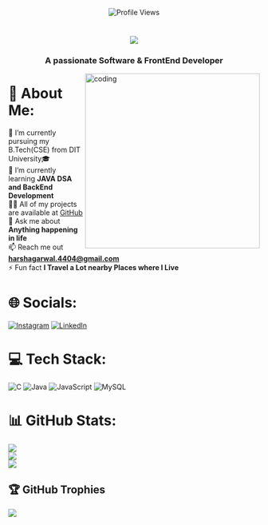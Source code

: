 <div align=center>
      
![Profile Views](https://komarev.com/ghpvc/?username=king4404)
      </div>
<h1 align="center">
  <a href="https://git.io/typing-svg">
    <img src="https://readme-typing-svg.demolab.com?font=Major+Mono+Display&size=46&pause=10000&color=FF7722&center=true&vCenter=true&width=600&height=100&lines=I'm+Harsh+Agarwal!">
  </a>
</h1>
<h3 align="center">A passionate Software & FrontEnd Developer</h3>

<img align="right" alt="coding" width="350" src="https://i.pinimg.com/originals/81/17/8b/81178b47a8598f0c81c4799f2cdd4057.gif">

# 💫 About Me:
🔭 I’m currently pursuing my B.Tech(CSE) from DIT University🎓 <br> 🌱 I’m currently learning **JAVA DSA and BackEnd Development** <br> 👨‍💻 All of my projects are available at [GitHub](https://github.com/king4404) <br> 💬 Ask me about **Anything happening in life** <br> 📫 Reach me out **harshagarwal.4404@gmail.com** <br> ⚡ Fun fact **I Travel a Lot nearby Places where I Live**


# 🌐 Socials:
[![Instagram](https://img.shields.io/badge/Instagram-%23E4405F.svg?logo=Instagram&logoColor=white)](https://instagram.com/harshagarwal_1102/) [![LinkedIn](https://img.shields.io/badge/LinkedIn-%230077B5.svg?logo=linkedin&logoColor=white)](https://linkedin.com/in/harsh-agarwal4404/) 

# 💻 Tech Stack:
![C](https://img.shields.io/badge/c-%2300599C.svg?style=plastic&logo=c&logoColor=white) ![Java](https://img.shields.io/badge/java-%23ED8B00.svg?style=plastic&logo=java&logoColor=white) ![JavaScript](https://img.shields.io/badge/javascript-%23323330.svg?style=plastic&logo=javascript&logoColor=%23F7DF1E) ![MySQL](https://img.shields.io/badge/mysql-%2300f.svg?style=plastic&logo=mysql&logoColor=white) 


# 📊 GitHub Stats:
![](https://github-readme-stats.vercel.app/api?username=king4404&theme=dark&hide_border=true&include_all_commits=true&count_private=true)<br/>
![](https://github-readme-streak-stats.herokuapp.com/?user=king4404&theme=dark&hide_border=true)<br/>
![](https://github-readme-stats.vercel.app/api/top-langs/?username=king4404&theme=dark&hide_border=true&include_all_commits=true&count_private=true&layout=compact)

## 🏆 GitHub Trophies
![](https://github-profile-trophy.vercel.app/?username=king4404&theme=radical&no-frame=true&no-bg=false&margin-w=4)
